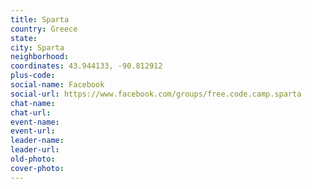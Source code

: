```yaml
---
title: Sparta
country: Greece
state: 
city: Sparta
neighborhood: 
coordinates: 43.944133, -90.812912
plus-code:
social-name: Facebook
social-url: https://www.facebook.com/groups/free.code.camp.sparta
chat-name:
chat-url:
event-name:
event-url:
leader-name:
leader-url:
old-photo: 
cover-photo:
---
```

